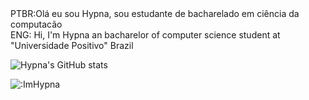 <div>PTBR:Olá eu sou Hypna, sou estudante de bacharelado em ciência da computacão</div>
ENG: Hi, I'm Hypna an bacharelor of computer science student at "Universidade Positivo" Brazil



![Hypna's GitHub stats](https://github-readme-stats.vercel.app/api?username=ImHypna&show_icons=true&theme=dracula)

![:ImHypna](https://count.getloli.com/get/@:ImHypna?theme=rule34)
